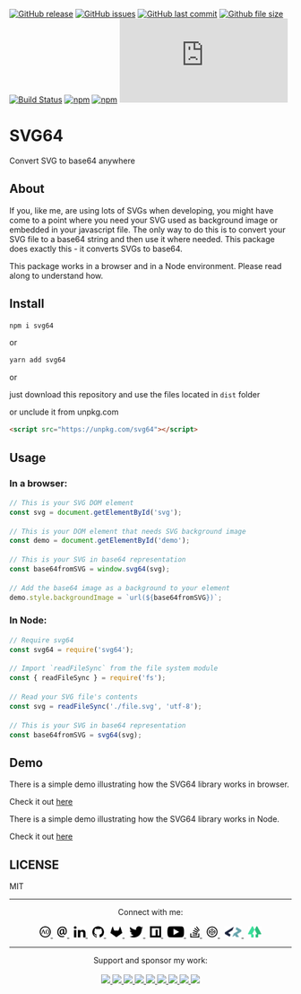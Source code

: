 [![GitHub release](https://img.shields.io/github/release/scriptex/svg64.svg)](https://github.com/scriptex/svg64/releases/latest)
[![GitHub issues](https://img.shields.io/github/issues/scriptex/svg64.svg)](https://github.com/scriptex/svg64/issues)
[![GitHub last commit](https://img.shields.io/github/last-commit/scriptex/svg64.svg)](https://github.com/scriptex/svg64/commits/master)
[![Github file size](https://img.shields.io/github/size/scriptex/svg64/dist/svg64.js.svg)](https://github.com/scriptex/svg64)
[![Build Status](https://travis-ci.com/scriptex/svg64.svg?branch=master)](https://travis-ci.com/scriptex/svg64)
[![npm](https://img.shields.io/npm/dt/svg64.svg)](https://www.npmjs.com/package/svg64)
[![npm](https://img.shields.io/npm/v/svg64.svg)](https://www.npmjs.com/package/svg64)
[![Analytics](https://ga-beacon-361907.ew.r.appspot.com/UA-83446952-1/github.com/scriptex/svg64/README.md)](https://github.com/scriptex/svg64/)

# SVG64

Convert SVG to base64 anywhere

## About

If you, like me, are using lots of SVGs when developing, you might have come to a point where you need your SVG used as background image or embedded in your javascript file. The only way to do this is to convert your SVG file to a base64 string and then use it where needed. This package does exactly this - it converts SVGs to base64.

This package works in a browser and in a Node environment. Please read along to understand how.

## Install

```sh
npm i svg64
```

or

```sh
yarn add svg64
```

or

just download this repository and use the files located in `dist` folder

or unclude it from unpkg.com

```html
<script src="https://unpkg.com/svg64"></script>
```

## Usage

### In a browser:

```javascript
// This is your SVG DOM element
const svg = document.getElementById('svg');

// This is your DOM element that needs SVG background image
const demo = document.getElementById('demo');

// This is your SVG in base64 representation
const base64fromSVG = window.svg64(svg);

// Add the base64 image as a background to your element
demo.style.backgroundImage = `url(${base64fromSVG})`;
```

### In Node:

```javascript
// Require svg64
const svg64 = require('svg64');

// Import `readFileSync` from the file system module
const { readFileSync } = require('fs');

// Read your SVG file's contents
const svg = readFileSync('./file.svg', 'utf-8');

// This is your SVG in base64 representation
const base64fromSVG = svg64(svg);
```

## Demo

There is a simple demo illustrating how the SVG64 library works in browser.

Check it out [here](https://github.com/scriptex/svg64/blob/master/demo/index.html)

There is a simple demo illustrating how the SVG64 library works in Node.

Check it out [here](https://github.com/scriptex/svg64/blob/master/demo/node.js)

## LICENSE

MIT

---

<div align="center">
    Connect with me:
</div>

<br />

<div align="center">
    <a href="https://atanas.info">
        <img src="https://raw.githubusercontent.com/scriptex/socials/master/styled-assets/logo.svg" height="20" alt="">
    </a>
    &nbsp;
    <a href="mailto:hi@atanas.info">
        <img src="https://raw.githubusercontent.com/scriptex/socials/master/styled-assets/email.svg" height="20" alt="">
    </a>
    &nbsp;
    <a href="https://www.linkedin.com/in/scriptex/">
        <img src="https://raw.githubusercontent.com/scriptex/socials/master/styled-assets/linkedin.svg" height="20" alt="">
    </a>
    &nbsp;
    <a href="https://github.com/scriptex">
        <img src="https://raw.githubusercontent.com/scriptex/socials/master/styled-assets/github.svg" height="20" alt="">
    </a>
    &nbsp;
    <a href="https://gitlab.com/scriptex">
        <img src="https://raw.githubusercontent.com/scriptex/socials/master/styled-assets/gitlab.svg" height="20" alt="">
    </a>
    &nbsp;
    <a href="https://twitter.com/scriptexbg">
        <img src="https://raw.githubusercontent.com/scriptex/socials/master/styled-assets/twitter.svg" height="20" alt="">
    </a>
    &nbsp;
    <a href="https://www.npmjs.com/~scriptex">
        <img src="https://raw.githubusercontent.com/scriptex/socials/master/styled-assets/npm.svg" height="20" alt="">
    </a>
    &nbsp;
    <a href="https://www.youtube.com/user/scriptex">
        <img src="https://raw.githubusercontent.com/scriptex/socials/master/styled-assets/youtube.svg" height="20" alt="">
    </a>
    &nbsp;
    <a href="https://stackoverflow.com/users/4140082/atanas-atanasov">
        <img src="https://raw.githubusercontent.com/scriptex/socials/master/styled-assets/stackoverflow.svg" height="20" alt="">
    </a>
    &nbsp;
    <a href="https://codepen.io/scriptex/">
        <img src="https://raw.githubusercontent.com/scriptex/socials/master/styled-assets/codepen.svg" width="20" alt="">
    </a>
    &nbsp;
    <a href="https://profile.codersrank.io/user/scriptex">
        <img src="https://raw.githubusercontent.com/scriptex/socials/master/styled-assets/codersrank.svg" height="20" alt="">
    </a>
    &nbsp;
    <a href="https://linktr.ee/scriptex">
        <img src="https://raw.githubusercontent.com/scriptex/socials/master/styled-assets/linktree.svg" height="20" alt="">
    </a>
</div>

---

<div align="center">
Support and sponsor my work:
<br />
<br />
<a href="https://twitter.com/intent/tweet?text=Checkout%20this%20awesome%20developer%20profile%3A&url=https%3A%2F%2Fgithub.com%2Fscriptex&via=scriptexbg&hashtags=software%2Cgithub%2Ccode%2Cawesome" title="Tweet">
	<img src="https://img.shields.io/badge/Tweet-Share_my_profile-blue.svg?logo=twitter&color=38A1F3" />
</a>
<a href="https://paypal.me/scriptex" title="Donate on Paypal">
	<img src="https://img.shields.io/badge/Donate-Support_me_on_PayPal-blue.svg?logo=paypal&color=222d65" />
</a>
<a href="https://revolut.me/scriptex" title="Donate on Revolut">
	<img src="https://img.shields.io/endpoint?url=https://raw.githubusercontent.com/scriptex/scriptex/master/badges/revolut.json" />
</a>
<a href="https://patreon.com/atanas" title="Become a Patron">
	<img src="https://img.shields.io/badge/Become_Patron-Support_me_on_Patreon-blue.svg?logo=patreon&color=e64413" />
</a>
<a href="https://ko-fi.com/scriptex" title="Buy Me A Coffee">
	<img src="https://img.shields.io/badge/Donate-Buy%20me%20a%20coffee-yellow.svg?logo=ko-fi" />
</a>
<a href="https://liberapay.com/scriptex/donate" title="Donate on Liberapay">
	<img src="https://img.shields.io/liberapay/receives/scriptex?label=Donate%20on%20Liberapay&logo=liberapay" />
</a>

<a href="https://img.shields.io/endpoint?url=https://raw.githubusercontent.com/scriptex/scriptex/master/badges/bitcoin.json" title="Donate Bitcoin">
	<img src="https://img.shields.io/endpoint?url=https://raw.githubusercontent.com/scriptex/scriptex/master/badges/bitcoin.json" />
</a>
<a href="https://img.shields.io/endpoint?url=https://raw.githubusercontent.com/scriptex/scriptex/master/badges/etherium.json" title="Donate Etherium">
	<img src="https://img.shields.io/endpoint?url=https://raw.githubusercontent.com/scriptex/scriptex/master/badges/etherium.json" />
</a>
<a href="https://img.shields.io/endpoint?url=https://raw.githubusercontent.com/scriptex/scriptex/master/badges/shiba-inu.json" title="Donate Shiba Inu">
	<img src="https://img.shields.io/endpoint?url=https://raw.githubusercontent.com/scriptex/scriptex/master/badges/shiba-inu.json" />
</a>
</div>
